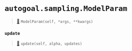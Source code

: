 # `autogoal.sampling.ModelParam`

> [📝](/usr/lib/python3/dist-packages/autogoal/sampling/__init__.py#L398)
> `ModelParam(self, *args, **kwargs)`

### `update`

> [📝](/usr/lib/python3/dist-packages/autogoal/sampling/__init__.py#L399)
> `update(self, alpha, updates)`

